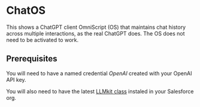 # ChatOS

This shows a ChatGPT client OmniScript (OS) that maintains chat history across multiple interactions, as the real ChatGPT does.  The OS does not need to be activated to work.

## Prerequisites

You will need to have a named credential *OpenAI* created with your OpenAI API key.

You will also need to have the latest [LLMkit class](https://github.com/cmcguinness/LLMkit) instaled in your Salesforce org.